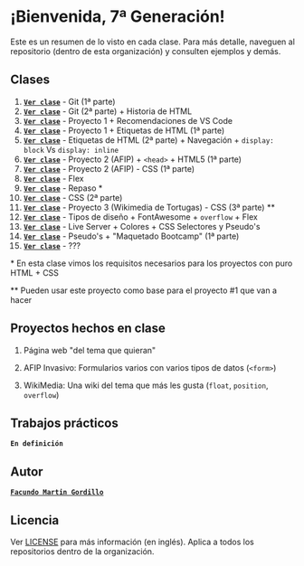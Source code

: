 # ¡Bienvenida, 7ª Generación!

Este es un resumen de lo visto en cada clase. Para más detalle, naveguen al repositorio (dentro de esta organización) y consulten ejemplos y demás.

## Clases

1. [**`Ver clase`**](https://ada-frontend-septimageneracion.github.io/clase-01) - Git (1ª parte)
2. [**`Ver clase`**](https://ada-frontend-septimageneracion.github.io/clase-02) - Git (2ª parte) + Historia de HTML
3. [**`Ver clase`**](https://ada-frontend-septimageneracion.github.io/clase-03) - Proyecto 1 + Recomendaciones de VS Code
4. [**`Ver clase`**](https://ada-frontend-septimageneracion.github.io/clase-04) - Proyecto 1 + Etiquetas de HTML (1ª parte)
5. [**`Ver clase`**](https://ada-frontend-septimageneracion.github.io/clase-05) - Etiquetas de HTML (2ª parte) + Navegación + `display: block` Vs `display: inline`
6. [**`Ver clase`**](https://ada-frontend-septimageneracion.github.io/clase-06) - Proyecto 2 (AFIP) + `<head>` + HTML5 (1ª parte)
7. [**`Ver clase`**](https://ada-frontend-septimageneracion.github.io/clase-07) - Proyecto 2 (AFIP) - CSS (1ª parte)
8. [**`Ver clase`**](https://ada-frontend-septimageneracion.github.io/clase-08) - Flex
9. [**`Ver clase`**](https://ada-frontend-septimageneracion.github.io/clase-09) - Repaso \*
10. [**`Ver clase`**](https://ada-frontend-septimageneracion.github.io/clase-10) - CSS (2ª parte)
11. [**`Ver clase`**](https://ada-frontend-septimageneracion.github.io/clase-11) - Proyecto 3 (Wikimedia de Tortugas) - CSS (3ª parte) \**
12. [**`Ver clase`**](https://ada-frontend-septimageneracion.github.io/clase-12) - Tipos de diseño + FontAwesome + `overflow` + Flex
13. [**`Ver clase`**](https://ada-frontend-septimageneracion.github.io/clase-13) - Live Server + Colores + CSS Selectores y Pseudo's
14. [**`Ver clase`**](https://ada-frontend-septimageneracion.github.io/clase-14) - Pseudo's + "Maquetado Bootcamp" (1ª parte)
15. [**`Ver clase`**](https://ada-frontend-septimageneracion.github.io/clase-15) - ???

\* En esta clase vimos los requisitos necesarios para los proyectos con puro HTML + CSS

\** Pueden usar este proyecto como base para el proyecto #1 que van a hacer

## Proyectos hechos en clase

1) Página web "del tema que quieran"

2) AFIP Invasivo: Formularios varios con varios tipos de datos (`<form>`)

3) WikiMedia: Una wiki del tema que más les gusta (`float`, `position`, `overflow`)

## Trabajos prácticos

**`En definición`**

## Autor

[**`Facundo Martin Gordillo`**](https://facundogordillo.com/)

## Licencia

Ver [LICENSE](LICENSE) para más información (en inglés). Aplica a todos los repositorios dentro de la organización.
